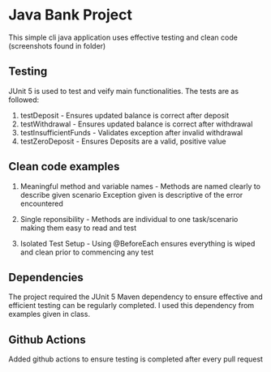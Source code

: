 # Java Bank Project

This simple cli java application uses effective testing and clean code (screenshots found in folder)

## Testing

JUnit 5 is used to test and veify main functionalities. The tests are as followed:

1. testDeposit - Ensures updated balance is correct after deposit
2. testWithdrawal - Ensures updated balance is correct after withdrawal
3. testInsufficientFunds - Validates exception after invalid withdrawal
4. testZeroDeposit - Ensures Deposits are a valid, positive value

## Clean code examples

1. Meaningful method and variable names - Methods are named clearly to describe given scenario
   Exception given is descriptive of the error encountered

2. Single reponsibility - Methods are individual to one task/scenario making them easy to read and test

3. Isolated Test Setup - Using @BeforeEach ensures everything is wiped and clean prior to commencing any test

## Dependencies

The project required the JUnit 5 Maven dependency to ensure effective and efficient testing can be regularly completed.
I used this dependency from examples given in class.

## Github Actions

Added github actions to ensure testing is completed after every pull request
